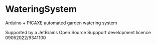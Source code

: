 # WateringSystem
 Arduino + PICAXE automated garden watering system
 
 Supported by a JetBrains Open Source Suppport development licence 09052022/9341100
